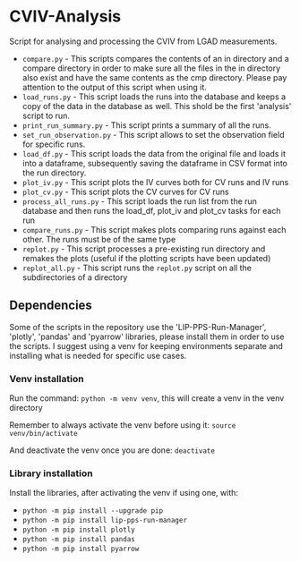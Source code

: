 # CVIV-Analysis

Script for analysing and processing the CVIV from LGAD measurements.

 * `compare.py` - This scripts compares the contents of an in directory and a compare directory in order to make sure all the files in the in directory also exist and have the same contents as the cmp directory. Please pay attention to the output of this script when using it.
 * `load_runs.py` - This script loads the runs into the database and keeps a copy of the data in the database as well. This shold be the first 'analysis' script to run.
 * `print_run_summary.py` - This script prints a summary of all the runs.
 * `set_run_observation.py` - This script allows to set the observation field for specific runs.
 * `load_df.py` - This script loads the data from the original file and loads it into a dataframe, subsequently saving the dataframe in CSV format into the run directory.
 * `plot_iv.py` - This script plots the IV curves both for CV runs and IV runs
 * `plot_cv.py` - This script plots the CV curves for CV runs
 * `process_all_runs.py` - This script loads the run list from the run database and then runs the load_df, plot_iv and plot_cv tasks for each run
 * `compare_runs.py` - This script makes plots comparing runs against each other. The runs must be of the same type
 * `replot.py` - This script processes a pre-existing run directory and remakes the plots (useful if the plotting scripts have been updated)
 * `replot_all.py` - This script runs the `replot.py` script on all the subdirectories of a directory

## Dependencies

Some of the scripts in the repository use the 'LIP-PPS-Run-Manager', 'plotly', 'pandas' and 'pyarrow' libraries, please install them in order to use the scripts. I suggest using a venv for keeping environments separate and installing what is needed for specific use cases.

### Venv installation

Run the command: `python -m venv venv`, this will create a venv in the venv directory

Remember to always activate the venv before using it: `source venv/bin/activate`

And deactivate the venv once you are done: `deactivate`

### Library installation

Install the libraries, after activating the venv if using one, with:
 * `python -m pip install --upgrade pip`
 * `python -m pip install lip-pps-run-manager`
 * `python -m pip install plotly`
 * `python -m pip install pandas`
 * `python -m pip install pyarrow`